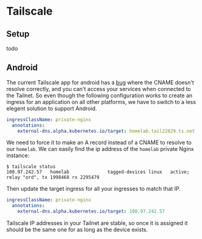 # Tailscale

## Setup

todo

## Android

The current Tailscale app for android has a [bug](https://forum.tailscale.com/t/cname-aliases-to-magicdns-dont-seem-to-work-on-android/1584) where the CNAME doesn't resolve correctly, and you can't access your services when connected to the Tailnet. So even though the following configuration works to create an ingress for an application on all other platforms, we have to switch to a less elegent solution to support Android.

```yaml
ingressClassName: private-nginx
  annotations:
    external-dns.alpha.kubernetes.io/target: homelab.tail22829.ts.net
```

We need to force it to make an A record instead of a CNAME to resolve to our `homelab`. We can easily find the ip address of the `homelab` private Nginx instance:

```
$ tailscale status
100.97.242.57   homelab              tagged-devices linux   active; relay "ord", tx 1998468 rx 2295479
```

Then update the target ingress for all your ingresses to match that IP.

```yaml
ingressClassName: private-nginx
  annotations:
    external-dns.alpha.kubernetes.io/target: 100.97.242.57
```

Tailscale IP addresses in your Tailnet are stable, so once it is assigned it should be the same one for as long as the device exists.
